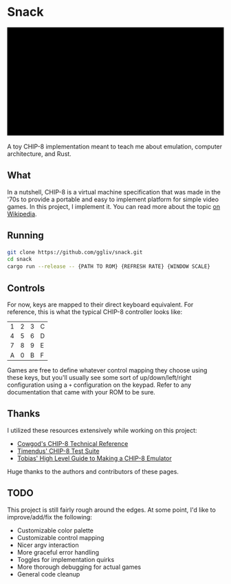# Snack
![demo gif of chip-8 emulator](https://raw.githubusercontent.com/ggliv/snack/main/demo.gif)

A toy CHIP-8 implementation meant to teach me about emulation, computer architecture, and Rust.


## What
In a nutshell, CHIP-8 is a virtual machine specification that was made in the '70s to provide a portable and easy to implement platform for simple video games. In this project, I implement it. You can read more about the topic [on Wikipedia](https://en.wikipedia.org/wiki/CHIP-8).


## Running
```sh
git clone https://github.com/ggliv/snack.git
cd snack
cargo run --release -- {PATH TO ROM} {REFRESH RATE} {WINDOW SCALE}
```


## Controls
For now, keys are mapped to their direct keyboard equivalent. For reference, this is what the typical CHIP-8 controller looks like:

|   |   |   |   |
|---|---|---|---|
| 1 | 2 | 3 | C |
| 4 | 5 | 6 | D |
| 7 | 8 | 9 | E |
| A | 0 | B | F |

Games are free to define whatever control mapping they choose using these keys, but you'll usually see some sort of up/down/left/right configuration using a `+` configuration on the keypad. Refer to any documentation that came with your ROM to be sure.


## Thanks
I utilized these resources extensively while working on this project:

- [Cowgod's CHIP-8 Technical Reference](http://devernay.free.fr/hacks/chip8/C8TECH10.HTM#memmap)
- [Timendus' CHIP-8 Test Suite](https://github.com/Timendus/chip8-test-suite)
- [Tobias' High Level Guide to Making a CHIP-8 Emulator](https://tobiasvl.github.io/blog/write-a-chip-8-emulator/#instructions)

Huge thanks to the authors and contributors of these pages.


## TODO
This project is still fairly rough around the edges. At some point, I'd like to improve/add/fix the following:
- Customizable color palette
- Customizable control mapping
- Nicer argv interaction
- More graceful error handling
- Toggles for implementation quirks
- More thorough debugging for actual games
- General code cleanup
